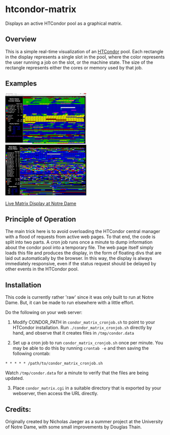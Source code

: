 # htcondor-matrix
Displays an active HTCondor pool as a graphical matrix.

## Overview

This is a simple real-time visualization of an [HTCondor](http://research.cs.wisc.edu/htcondor) pool.
Each rectangle in the display represents a single slot in the pool,
where the color represents the user running a job on the slot,
or the machine state.  The size of the rectangle represents either
the cores or memory used by that job.

## Examples

<a href=example.png><img src="example.png" width=256 height=160></a>
<a href=example2.png><img src="example2.png" width=256 height=160></a>

[Live Matrix Display at Notre Dame](http://condor.cse.nd.edu/condor_matrix.cgi)

## Principle of Operation

The main trick here is to avoid overloading the HTCondor central
manager with a flood of requests from active web pages.  To that
end, the code is split into two parts.  A cron job runs once a minute
to dump information about the condor pool into a temporary file.
The web page itself simply loads this file and produces the display,
in the form of floating divs that are laid out automatically by
the browser.  In this way, the display is always immediately responsive,
even if the status request should be delayed by other events
in the HTCondor pool.

## Installation

This code is currently rather 'raw' since it was only built
to run at Notre Dame.  But, it can be made to run elsewhere
with a little effort.

Do the following on your web server:

1. Modify CONDOR_PATH in `condor_matrix_cronjob.sh` to point to your HTCondor installation.  Run `./condor_matrix_cronjob.sh` directly by hand, and observe that it creates files in `/tmp/condor.data`

2. Set up a cron job to run `condor_matrix_cronjob.sh` once per minute.  You may be able to do this by running `crontab -e` and then saving the following crontab:
```
* * * * * /path/to/condor_matrix_cronjob.sh
```
Watch `/tmp/condor.data` for a minute to verify that the files are being updated.

3. Place `condor_matrix.cgi` in a suitable directory that is exported by your webserver, then access the URL directly.

## Credits:

Originally created by Nicholas Jaeger as a summer project
at the University of Notre Dame, with some small improvements
by Douglas Thain.



